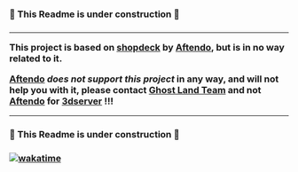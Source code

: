 <h3>🚨 This Readme is under construction 🚨<h3>

____________________________________________________


This project is based on [shopdeck](https://github.com/Aftendo/shopdeck) by [Aftendo](https://github.com/Aftendo), **but is in no way related to it**.

**[Aftendo](https://github.com/Aftendo) _does not support this project_** in any way, and will not help you with it, please contact [Ghost Land Team](https://github.com/ghost-land/3dserver/issues) and not [Aftendo](https://github.com/Aftendo) for [3dserver](https://github.com/ghost-land/3dserver) !!!


____________________________________________________

<h3>🚨 This Readme is under construction 🚨<h3>


[![wakatime](https://wakatime.com/badge/github/ghost-land/3dserver.svg)](https://wakatime.com/badge/github/ghost-land/3dserver)
